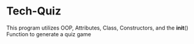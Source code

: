 # Tech-Quiz
This program utilizes OOP, Attributes, Class, Constructors, and the __init__() Function to generate a quiz game
